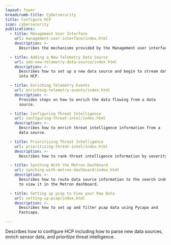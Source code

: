 ```yaml
---
layout: foyer
breadcrumb-title: Cybersecurity
title: Configure HCP
icon: cybersecurity
publications:
  - title: Management User Interface
    url: management-user-interface/index.html
    description: >-
      Describes the mechanisms provided by the Management user interface.

  - title: Adding a New Telemetry Data Source
    url: add-new-telemetry-data-source/index.html
    description: >-
      Describes how to set up a new data source and begin to stream data
      into HCP.

  - title: Enriching Telemetry Events
    url: enriching-telemetry-events/index.html
    description: >-
      Provides steps on how to enrich the data flowing from a data
      source.

  - title: Configuring Threat Intelligence
    url: configuring-threat-intel/index.html
    description: >-
      Describes how to enrich threat intelligence information from a
      data source.

  - title: Prioritizing Threat Intelligence
    url: prioritizing-threat-intel/index.html
    description: >-
      Describes how to rank threat intelligence information by severity.

  - title: Synching With the Metron Dashboard
    url: synching-with-metron-dashboard/index.html
    description: >-
      Describes how to route data source information to the search index
      to view it in the Metron dashboard.

  - title: Setting up pcap to View your Raw Data
    url: setting-up-pcap/index.html
    description: >-
      Describes how to set up and filter pcap data using Pycapa and
      Fastcapa.

---
```


Describes how to configure HCP including how to parse new data sources,
enrich sensor data, and prioritize threat intelligence.
